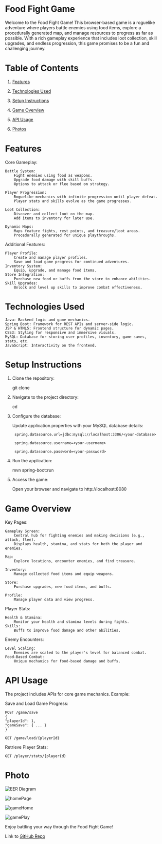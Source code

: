 # Food Fight Game

Welcome to the Food Fight Game!
This browser-based game is a roguelike adventure where players battle enemies using food items, explore a procedurally generated map, and manage resources to progress as far as possible. 
With a rich gameplay experience that includes loot collection, skill upgrades, and endless progression, this game promises to be a fun and challenging journey.

# Table of Contents

1. [Features](#features)


2. [Technologies Used](#technologies-used)


3. [Setup Instructions](#setup-instructions)


4. [Game Overview](#game-overview)


5. [API Usage](#api-usage)


6. [Photos](#photo)


# Features
Core Gameplay:

    Battle System:
        Fight enemies using food as weapons.
        Upgrade food damage with skill buffs.
        Options to attack or flee based on strategy.

    Player Progression:
        Roguelike mechanics with infinite progression until player defeat.
        Player stats and skills evolve as the game progresses.

    Loot Collection:
        Discover and collect loot on the map.
        Add items to inventory for later use.

    Dynamic Maps:
        Maps feature fights, rest points, and treasure/loot areas.
        Procedurally generated for unique playthroughs.

Additional Features:

    Player Profile:
        Create and manage player profiles.
        Save and load game progress for continued adventures.
    Inventory System:
        Equip, upgrade, and manage food items.
    Store Integration:
        Purchase new food or buffs from the store to enhance abilities.
    Skill Upgrades:
        Unlock and level up skills to improve combat effectiveness.


# Technologies Used

    Java: Backend logic and game mechanics.
    Spring Boot: Framework for REST APIs and server-side logic.
    JSP & HTML5: Frontend structure for dynamic pages.
    CSS3: Styling for responsive and immersive visuals.
    MySQL: Database for storing user profiles, inventory, game saves, stats, etc.
    JavaScript: Interactivity on the frontend.


# Setup Instructions

1. Clone the repository:

    
    git clone <repository-url>

2. Navigate to the project directory:

    
    cd <repository-directory>

3. Configure the database:

    
    Update application.properties with your MySQL database details:

        spring.datasource.url=jdbc:mysql://localhost:3306/<your-database>

        spring.datasource.username=<your-username>

        spring.datasource.password=<your-password>

4. Run the application:


    mvn spring-boot:run


5. Access the game:

    
    Open your browser and navigate to http://localhost:8080

# Game Overview
Key Pages:

    Gameplay Screen:
        Central hub for fighting enemies and making decisions (e.g., attack, flee).
        Displays health, stamina, and stats for both the player and enemies.

    Map:
        Explore locations, encounter enemies, and find treasure.

    Inventory:
        Manage collected food items and equip weapons.

    Store:
        Purchase upgrades, new food items, and buffs.

    Profile:
        Manage player data and view progress.

Player Stats:

    Health & Stamina:
        Monitor your health and stamina levels during fights.
    Skills:
        Buffs to improve food damage and other abilities.

Enemy Encounters:

    Level Scaling:
        Enemies are scaled to the player's level for balanced combat.
    Food-Based Combat:
        Unique mechanics for food-based damage and buffs.

# API Usage

The project includes APIs for core game mechanics. Example:

Save and Load Game Progress:
    

    POST /game/save
    {
    "playerId": 1,
    "gameSave": { ... }
    }

    GET /game/load/{playerId}

Retrieve Player Stats:


    GET /player/stats/{playerId}


# Photo

![EER Diagram](https://github.com/1hpPhi/case-study/blob/main/src/main/webapp/pub/images/EERDiagram.PNG?raw=true)

![homePage](https://github.com/1hpPhi/case-study/blob/main/src/main/webapp/pub/images/gameHome.PNG?raw=true)

![gameHome](https://github.com/1hpPhi/case-study/blob/main/src/main/webapp/pub/images/gamePlay.PNG?raw=true)

![gamePlay](https://github.com/1hpPhi/case-study/blob/main/src/main/webapp/pub/images/homePage.PNG?raw=true)


Enjoy battling your way through the Food Fight Game!

Link to [GitHub Repo](https://github.com/1hpPhi/case-study)
